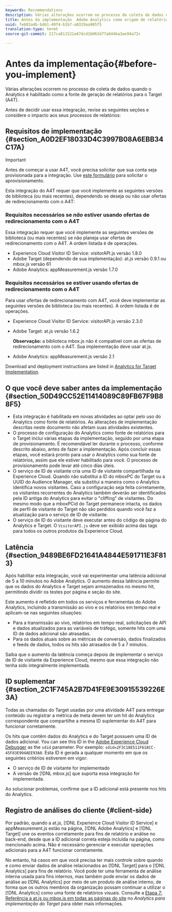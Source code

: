 ```yaml
---
keywords: Recommendations
description: Várias alterações ocorrem no processo de coleta de dados quando o Analytics é habilitado como a fonte de geração de relatórios para o Target (A4T).
title: Antes da implementação  Adobe Analytics como origem de relatório do Adobe Target (A4T)
uuid: fe603a4b-bd61-49f4-b1b7-a0329aa905f5
translation-type: tm+mt
source-git-commit: 217ca811521e67dcd1b063d77a644ba3ae94a72c

---
```



# Antes da implementação{#before-you-implement}

Várias alterações ocorrem no processo de coleta de dados quando o Analytics é habilitado como a fonte de geração de relatórios para o Target (A4T).

Antes de decidir usar essa integração, revise as seguintes seções e considere o impacto aos seus processos de relatórios:

## Requisitos de implementação {#section_A0D2EF18033D4C3997B08A6EBB34C17A}

>[!IMPORTANT]
>
>Antes de começar a usar A4T, você precisa solicitar que sua conta seja provisionada para a integração. Use [este formulário](https://www.adobe.com/go/audiences) para solicitar o aprovisionamento.

Esta integração do A4T requer que você implemente as seguintes versões de biblioteca (ou mais recentes), dependendo se deseja ou não usar ofertas de redirecionamento com o A4T:

### Requisitos necessários se *não* estiver usando ofertas de redirecionamento com o A4T

Essa integração requer que você implemente as seguintes versões de biblioteca (ou mais recentes) se não planeja usar ofertas de redirecionamento com o A4T. A ordem listada é de operações.

* Experience Cloud Visitor ID Service: visitorAPI.js versão 1.8.0
* Adobe Target (dependendo de sua implementação): at.js versão 0.9.1 ou mbox.js versão 61
* Adobe Analytics: appMeasurement.js versão 1.7.0

### Requisitos necessários se estiver usando ofertas de redirecionamento com o A4T

Para usar ofertas de redirecionamento com A4T, você deve implementar as seguintes versões de biblioteca (ou mais recentes). A ordem listada é de operações.

* Experience Cloud Visitor ID Service: visitorAPI.js versão 2.3.0
* Adobe Target: at.js versão 1.6.2

   **Observação:** a biblioteca mbox.js não é compatível com as ofertas de redirecionamento com o A4T. Sua implementação deve usar at.js.

* Adobe Analytics: appMeasurement.js versão 2.1

Download and deployment instructions are listed in [Analytics for Target Implementation](/help/c-integrating-target-with-mac/a4t/a4timplementation.md).

## O que você deve saber antes da implementação {#section_50D49CC52E11414089C89FB67F9B88F5}

* Esta integração é habilitada em novas atividades ao optar pelo uso do Analytics como fonte de relatórios. As alterações de implementação descritas neste documento não afetam suas atividades existentes.
* O processo de configuração do Analytics como fonte de relatórios para o Target inclui várias etapas da implementação, seguido por uma etapa de provisionamento. É recomendável ler durante o processo, conforme descrito abaixo, antes de fazer a implementação. Após concluir essas etapas, você estará pronto para usar o Analytics como sua fonte de relatórios, assim que ele estiver habilitado para você. O processo de provisionamento pode levar até cinco dias úteis.
* O serviço de ID de visitante cria uma ID de visitante compartilhada na Experience Cloud. Quando não substitui a ID do mboxPC do Target ou a UUID do Audience Manager, ela substitui a maneira como o Analytics identifica novos visitantes. Caso a configuração seja feita corretamente, os visitantes recorrentes do Analytics também deverão ser identificados pela ID antiga do Analytics para evitar o "cliffing" de visitantes. Do mesmo modo que a mboxPCid do Target permanece intacta, os dados de perfil de visitante do Target não são perdidos quando você faz a atualização para o serviço de ID de visitante.
* O serviço de ID do visitante deve executar antes do código de página do Analytics e Target. O `VisitorAPI.js` deve ser exibido acima das tags para todos os outros produtos da Experience Cloud.

## Latência {#section_9489BE6FD21641A4844E591711E3F813}

Após habilitar esta integração, você vai experimentar uma latência adicional de 5 a 10 minutos no Adobe Analytics. O aumento dessa latência permite que os dados do Analytics e Target sejam armazenados no mesmo hit, permitindo dividir os testes por página e seção do site.

Este aumento é refletido em todos os serviços e ferramentas do Adobe Analytics, incluindo a transmissão ao vivo e os relatórios em tempo real e aplicam-se nas seguintes situações:

* Para a transmissão ao vivo, relatórios em tempo real, solicitações de API e dados atualizados para as variáveis de tráfego, somente hits com uma ID de dados adicional são atrasadas.
* Para os dados atuais sobre as métricas de conversão, dados finalizados e feeds de dados, todos os hits são atrasados de 5 a 7 minutos.

Saiba que o aumento da latência começa depois de implementar o serviço de ID de visitante da Experience Cloud, mesmo que essa integração não tenha sido integralmente implementada.

## ID suplementar  {#section_2C1F745A2B7D41FE9E30915539226E3A}

Todas as chamadas do Target usadas por uma atividade A4T para entregar conteúdo ou registrar a métrica de meta devem ter um hit do Analytics correspondente que compartilhe a mesma ID suplementar do A4T para funcionar corretamente.

Os hits que contêm dados do Analytics e do Target possuem uma ID de dados adicional. You can see this ID in the [Adobe Experience Cloud Debugger](https://docs.adobe.com/content/help/en/debugger/using/experience-cloud-debugger.html) as the `sdid` parameter. Por exemplo: `sdid=2F3C18E511F618CC-45F83E994AEE93A0`. Esta ID é gerada a qualquer momento em que os seguintes critérios estiverem em vigor:

* O serviço de ID de visitante for implementado
* A versão de [!DNL mbox.js] que suporta essa integração for implementada.

Ao solucionar problemas, confirme que a ID adicional está presente nos hits do Analytics.

## Registro de análises do cliente {#client-side}

Por padrão, quando a at.js, [!DNL Experience Cloud Visitor ID Service] e appMeasurement.js estão na página, [!DNL Adobe Analytics] e [!DNL Target] une os eventos corretamente para fins de relatório e análise no back-end, desde que a ID adicional correta esteja incluída na página, como mencionado acima. Não é necessário gerenciar e executar operações adicionais para a A4T funcionar corretamente.

No entanto, há casos em que você precisa ter mais controle sobre quando e como enviar dados de análise relacionados ao [!DNL Target] para o [!DNL Analytics] para fins de relatório. Você pode ter uma ferramenta de análise interna usada para fins internos, mas também pode enviar os dados de análise ao [!DNL Analytics] por meio de um produto de análise interno, de forma que os outros membros da organização possam continuar a utilizar o [!DNL Analytics] como uma fonte de relatórios visuais. Consulte a [Etapa 7: Referência a at.js ou mbox.js em todas as páginas do site](/help/c-integrating-target-with-mac/a4t/a4timplementation.md#step7) no *Analytics para implementação do Target* para obter mais informações.
